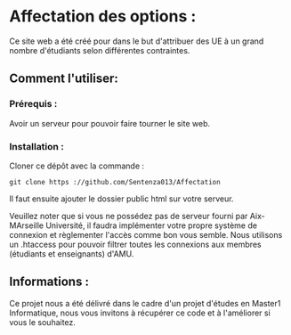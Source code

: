 # Affectation des options :
Ce site web a été créé pour dans le but d'attribuer des UE à un grand nombre d'étudiants selon différentes contraintes.

## Comment l'utiliser: 

### Prérequis :

Avoir un serveur pour pouvoir faire tourner le site web.

### Installation :
Cloner ce dépôt avec la commande : 

`git clone https ://github.com/Sentenza013/Affectation`

Il faut ensuite ajouter le dossier public html sur votre serveur.

Veuillez noter que si vous ne possédez pas de serveur fourni par Aix-MArseille Université, il faudra implémenter votre propre système de connexion et règlementer l'accès comme bon vous semble. Nous utilisons un .htaccess pour pouvoir filtrer toutes les connexions aux membres (étudiants et enseignants) d'AMU.


## Informations :
Ce projet nous a été délivré dans le cadre d'un projet d'études en Master1 Informatique, nous vous invitons à récupérer ce code et à l'améliorer si vous le souhaitez.


